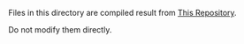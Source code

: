 Files in this directory are compiled result from [This Repository](https://github.com/MarkChenYutian/C0VM-ts-BC0-Language-Support).

Do not modify them directly.
